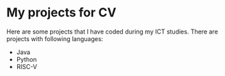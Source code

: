 # My projects for CV
Here are some projects that I have coded during my ICT studies.
There are projects with following languages:
- Java
- Python
- RISC-V
